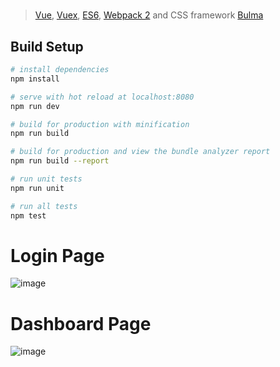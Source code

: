 #

> [Vue](https://vuejs.org/), [Vuex](https://vuex.vuejs.org/en/), [ES6](https://git.io/es6features), [Webpack 2](https://webpack.js.org/) and CSS framework [Bulma](http://bulma.io/)


## Build Setup

``` bash
# install dependencies
npm install

# serve with hot reload at localhost:8080
npm run dev

# build for production with minification
npm run build

# build for production and view the bundle analyzer report
npm run build --report

# run unit tests
npm run unit

# run all tests
npm test
```


# Login Page

![image](https://user-images.githubusercontent.com/25653213/111292556-4e1d4e00-866e-11eb-994c-b3d8049af5af.png)

# Dashboard Page

![image](https://user-images.githubusercontent.com/25653213/111292614-5c6b6a00-866e-11eb-914f-d4634aceb38c.png)
